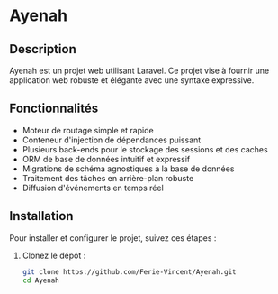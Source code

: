 # Ayenah

## Description

Ayenah est un projet web utilisant Laravel. Ce projet vise à fournir une application web robuste et élégante avec une syntaxe expressive.

## Fonctionnalités

- Moteur de routage simple et rapide
- Conteneur d'injection de dépendances puissant
- Plusieurs back-ends pour le stockage des sessions et des caches
- ORM de base de données intuitif et expressif
- Migrations de schéma agnostiques à la base de données
- Traitement des tâches en arrière-plan robuste
- Diffusion d'événements en temps réel

## Installation

Pour installer et configurer le projet, suivez ces étapes :

1. Clonez le dépôt :
   ```bash
   git clone https://github.com/Ferie-Vincent/Ayenah.git
   cd Ayenah
